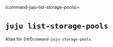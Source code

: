 (command-juju-list-storage-pools)=
# `juju list-storage-pools`

Alias for {ref}`command-juju-storage-pools`.